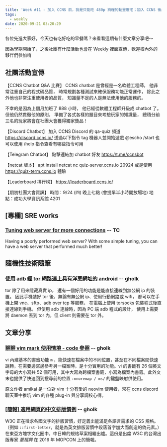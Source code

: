 ```yaml
---
title: 'Week #11 - 加入 CCNS 前，我是只能吃 480p 狗糧的動畫廢宅；加入 CCNS 後……'
tags:
  - weekly
date: 2020-09-21 03:20:29
---
```


各位先進大家好，今天也有吃好吃的早餐嗎？來看看這期有什麼文章分享吧～

因為學期開始了，之後社團有什麼活動也會在 Weekly 裡面宣傳，歡迎校內外的夥伴們參加唷

## 社團活動宣傳

【CCNS Chatbot Q&A 比賽】
CCNS chatbot 是曾經是一名軟體工程師，
他非常注重自己的程式碼品質，
時常規劃各種測試來確保服務功能正常運作，
除此之外他也非常注重使用者的品質，
知識量不足的人是無法使用他的服務的。

不幸的是因為上個月加班了 888 小時，
他已經從軟體工程師升級成 chatbot 了。
但他仍然貫徹他的原則，
準備了各式各樣的題目來考驗玩家的知識量，
總積分前三名的玩家將會在社團大會獲得獨家獎品！

【Discord Chatbot】
加入 CCNS Discord 的 qa-quiz 頻道
https://discord.ccns.io/
透過以下指令 tag 機器人並開始遊戲
@escho /start
也可以使用 /help 指令查看有哪些指令可用

【Telegram Chatbot】
點擊連結加 chatbot 好友
https://t.me/ccnsbot

【netcat 版本】
apt install netcat
nc quiz-server.ccns.io 20924
或是使用 https://quiz-term.ccns.io 體驗

【Leaderboard 排行榜】
https://leaderboard.ccns.io/

【期初社團大會資訊】
時間：9/24 (四) 晚上七點 (會提早半小時開放場地)
地點：成功大學資訊系館 4201

## [專欄] SRE works

### [Tuning web server for more connections](https://blog.tsunderechen.io/2020/07/tuning-web-server-for-more-connections/) -- TC
Having a poorly performed web server? With some simple tuning, you can have a web server that performed much better!

## 隨機性技術隨筆
### [使用 adb 經 tor 網路連上具有洋蒽網址的 android](http://gholk.github.io/android-adb-tor-howto.html) -- gholk
tor 除了用來隱藏真實 ip， 還有一個好用的功能是能直接連線到無公網 ip 的裝置。 因此手機裝好 tor 後，無論有無公網 ip、使用行動網路或 wifi， 都可以在手機上開 vnc、sftp、adb over tcp 等服務， 在電腦上使用 torsocks 包裝程式後直接連線到手機。 但使用 adb 連線時，因為 PC 端 adb 程式的設計， 使用上需要將 daemon 丟到 tor 內，但 client 則需要在 tor 外。

## 文章分享
### [聊聊 vim mark 使用情境 - code 參照](https://amikai.github.io/2020/09/07/vim-mark-tips/) -- gholk
vi 內建基本的書籤功能 `m` ，能快速在檔案中的不同位置，甚至在不同檔案間快速跳轉，在需要邊寫邊參考另一檔案時，是十分實用的功能。vi 的書籤有 26 個英文字母的大小寫共 52 個可用，其中大寫為跨檔案書籤，小寫為檔案內書籤。此外文末也提供了快速回到搜尋前的位置 `:nnoremap / ms/` 的鍵盤映射供使用。

原文作者 amikai 是一位對 vim 十分有愛的 neovim 使用者，常在 ccns discord 聊天室中推坑 vim 的各種 plug-in 與分享調校心得。
      
### [[簡報] 適用網頁的中文排版慣例](https://speakerdeck.com/bobbytung/ji-ge-zhong-wen-pai-ban-jue-qiao-you-xiao-gai-shan-yue-du-ti-yan) -- gholk
W3C 正在徵求各國文字的排版習慣，好定義出能滿足各語言需求的 CSS 規格。（例如 `::first-letter`，就是為英文排版習慣中段落首字加大而創造的偽元素。）在東亞方塊字文化圈中，中日韓的規格草案相繼出爐。這份是出席 W3C 的台灣出版專家 _董福興_ 在 2016 年 MOPCON 上的簡報。
